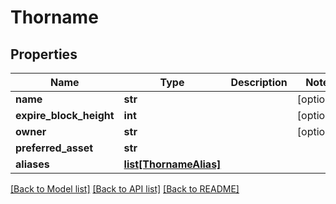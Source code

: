 # Thorname

## Properties
Name | Type | Description | Notes
------------ | ------------- | ------------- | -------------
**name** | **str** |  | [optional] 
**expire_block_height** | **int** |  | [optional] 
**owner** | **str** |  | [optional] 
**preferred_asset** | **str** |  | 
**aliases** | [**list[ThornameAlias]**](ThornameAlias.md) |  | 

[[Back to Model list]](../README.md#documentation-for-models) [[Back to API list]](../README.md#documentation-for-api-endpoints) [[Back to README]](../README.md)

